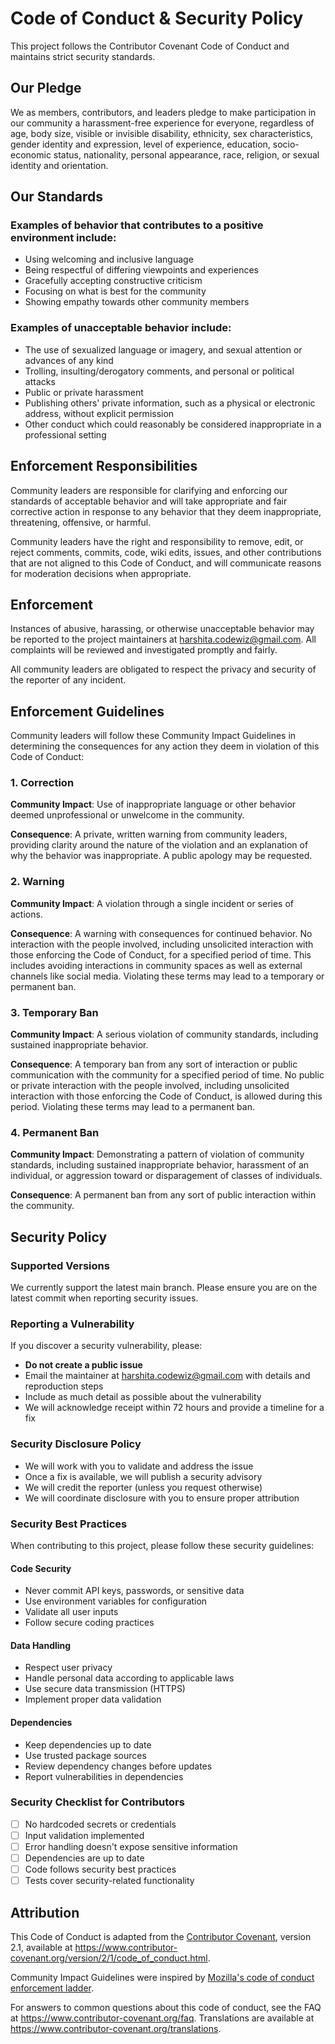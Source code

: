 # Code of Conduct & Security Policy

This project follows the Contributor Covenant Code of Conduct and maintains strict security standards.

## Our Pledge

We as members, contributors, and leaders pledge to make participation in our community a harassment-free experience for everyone, regardless of age, body size, visible or invisible disability, ethnicity, sex characteristics, gender identity and expression, level of experience, education, socio-economic status, nationality, personal appearance, race, religion, or sexual identity and orientation.

## Our Standards

### Examples of behavior that contributes to a positive environment include:

- Using welcoming and inclusive language
- Being respectful of differing viewpoints and experiences
- Gracefully accepting constructive criticism
- Focusing on what is best for the community
- Showing empathy towards other community members

### Examples of unacceptable behavior include:

- The use of sexualized language or imagery, and sexual attention or advances of any kind
- Trolling, insulting/derogatory comments, and personal or political attacks
- Public or private harassment
- Publishing others' private information, such as a physical or electronic address, without explicit permission
- Other conduct which could reasonably be considered inappropriate in a professional setting

## Enforcement Responsibilities

Community leaders are responsible for clarifying and enforcing our standards of acceptable behavior and will take appropriate and fair corrective action in response to any behavior that they deem inappropriate, threatening, offensive, or harmful.

Community leaders have the right and responsibility to remove, edit, or reject comments, commits, code, wiki edits, issues, and other contributions that are not aligned to this Code of Conduct, and will communicate reasons for moderation decisions when appropriate.

## Enforcement

Instances of abusive, harassing, or otherwise unacceptable behavior may be reported to the project maintainers at harshita.codewiz@gmail.com. All complaints will be reviewed and investigated promptly and fairly.

All community leaders are obligated to respect the privacy and security of the reporter of any incident.

## Enforcement Guidelines

Community leaders will follow these Community Impact Guidelines in determining the consequences for any action they deem in violation of this Code of Conduct:

### 1. Correction

**Community Impact**: Use of inappropriate language or other behavior deemed unprofessional or unwelcome in the community.

**Consequence**: A private, written warning from community leaders, providing clarity around the nature of the violation and an explanation of why the behavior was inappropriate. A public apology may be requested.

### 2. Warning

**Community Impact**: A violation through a single incident or series of actions.

**Consequence**: A warning with consequences for continued behavior. No interaction with the people involved, including unsolicited interaction with those enforcing the Code of Conduct, for a specified period of time. This includes avoiding interactions in community spaces as well as external channels like social media. Violating these terms may lead to a temporary or permanent ban.

### 3. Temporary Ban

**Community Impact**: A serious violation of community standards, including sustained inappropriate behavior.

**Consequence**: A temporary ban from any sort of interaction or public communication with the community for a specified period of time. No public or private interaction with the people involved, including unsolicited interaction with those enforcing the Code of Conduct, is allowed during this period. Violating these terms may lead to a permanent ban.

### 4. Permanent Ban

**Community Impact**: Demonstrating a pattern of violation of community standards, including sustained inappropriate behavior, harassment of an individual, or aggression toward or disparagement of classes of individuals.

**Consequence**: A permanent ban from any sort of public interaction within the community.

## Security Policy

### Supported Versions

We currently support the latest main branch. Please ensure you are on the latest commit when reporting security issues.

### Reporting a Vulnerability

If you discover a security vulnerability, please:

- **Do not create a public issue**
- Email the maintainer at harshita.codewiz@gmail.com with details and reproduction steps
- Include as much detail as possible about the vulnerability
- We will acknowledge receipt within 72 hours and provide a timeline for a fix

### Security Disclosure Policy

- We will work with you to validate and address the issue
- Once a fix is available, we will publish a security advisory
- We will credit the reporter (unless you request otherwise)
- We will coordinate disclosure with you to ensure proper attribution

### Security Best Practices

When contributing to this project, please follow these security guidelines:

#### Code Security

- Never commit API keys, passwords, or sensitive data
- Use environment variables for configuration
- Validate all user inputs
- Follow secure coding practices

#### Data Handling

- Respect user privacy
- Handle personal data according to applicable laws
- Use secure data transmission (HTTPS)
- Implement proper data validation

#### Dependencies

- Keep dependencies up to date
- Use trusted package sources
- Review dependency changes before updates
- Report vulnerabilities in dependencies

### Security Checklist for Contributors

- [ ] No hardcoded secrets or credentials
- [ ] Input validation implemented
- [ ] Error handling doesn't expose sensitive information
- [ ] Dependencies are up to date
- [ ] Code follows security best practices
- [ ] Tests cover security-related functionality

## Attribution

This Code of Conduct is adapted from the [Contributor Covenant](https://www.contributor-covenant.org/), version 2.1, available at https://www.contributor-covenant.org/version/2/1/code_of_conduct.html.

Community Impact Guidelines were inspired by [Mozilla's code of conduct enforcement ladder](https://github.com/mozilla/diversity).

For answers to common questions about this code of conduct, see the FAQ at https://www.contributor-covenant.org/faq. Translations are available at https://www.contributor-covenant.org/translations.
